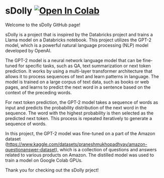 # sDolly [![Open In Colab](https://colab.research.google.com/assets/colab-badge.svg)](https://colab.research.google.com/drive/1RGacPC23tMve76exEew9Ex1VLxRl8dLM?authuser=1#scrollTo=7kzrtCy4nFHB)

Welcome to the sDolly GitHub page!

sDolly is a project that is inspired by the Databricks project and trains a Llama model on a Databricks notebook. This project utilizes the GPT-2 model, which is a powerful natural language processing (NLP) model developed by OpenAI.

The GPT-2 model is a neural network language model that can be fine-tuned for specific tasks, such as QA, text summarization or next token prediction. It works by using a multi-layer transformer architecture that allows it to process sequences of text and learn patterns in language. The model is trained on a large corpus of text data, such as books or web pages, and learns to predict the next word in a sentence based on the context of the preceding words.

For next token prediction, the GPT-2 model takes a sequence of words as input and predicts the probability distribution of the next word in the sequence. The word with the highest probability is then selected as the predicted next token. This process is repeated iteratively to generate a sequence of words.

In this project, the GPT-2 model was fine-tuned on a part of the Amazon dataset (https://www.kaggle.com/datasets/praneshmukhopadhyay/amazon-questionanswer-dataset), which is a collection of questions and answers related to various products on Amazon. The distilled model was used to train a model on Google Colab GPUs.

Thank you for checking out the sDolly prject!
